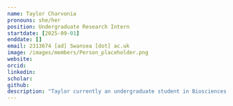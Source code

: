 ```yaml
---
name: Taylor Charvonia
pronouns: she/her
position: Undergraduate Research Intern
startdate: [2025-09-01]
enddate: []
email: 2313674 [ad] Swansea [dot] ac.uk
image: /images/members/Person_placeholder.png
website:
orcid:
linkedin: 
scholar:
github: 
description: "Taylor currently an undergraduate student in Biosciences undertaking a Year in Research with [Dr Tamsyn Uren Webster](https://www.swansea.ac.uk/staff/t.m.urenwebster/) and Konstans."
---
```

